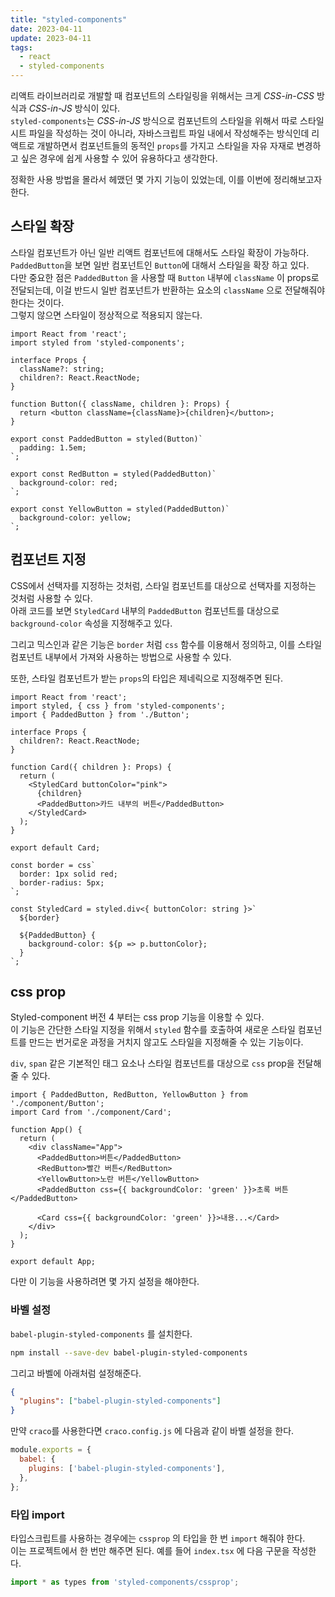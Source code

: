 ```yaml
---
title: "styled-components"
date: 2023-04-11
update: 2023-04-11
tags:
  - react
  - styled-components
---
```


리액트 라이브러리로 개발할 때 컴포넌트의 스타일링을 위해서는 크게 *CSS-in-CSS* 방식과 *CSS-in-JS* 방식이 있다.  
`styled-components`는 *CSS-in-JS* 방식으로 컴포넌트의 스타일을 위해서 따로 스타일 시트 파일을 작성하는 것이 아니라, 자바스크립트 파일 내에서 작성해주는 방식인데 리액트로 개발하면서 컴포넌트들의 동적인 `props`를 가지고 스타일을 자유 자재로 변경하고 싶은 경우에 쉽게 사용할 수 있어 유용하다고 생각한다.  

정확한 사용 방법을 몰라서 헤맸던 몇 가지 기능이 있었는데, 이를 이번에 정리해보고자 한다.

## 스타일 확장

스타일 컴포넌트가 아닌 일반 리액트 컴포넌트에 대해서도 스타일 확장이 가능하다.  
`PaddedButton`을 보면 일반 컴포넌트인 `Button`에 대해서 스타일을 확장 하고 있다.  
다만 중요한 점은 `PaddedButton` 을 사용할 때 `Button` 내부에 `className` 이 props로 전달되는데, 이걸 반드시 일반 컴포넌트가 반환하는 요소의 `className` 으로 전달해줘야 한다는 것이다.  
그렇지 않으면 스타일이 정상적으로 적용되지 않는다.

```tsx
import React from 'react';
import styled from 'styled-components';

interface Props {
  className?: string;
  children?: React.ReactNode;
}

function Button({ className, children }: Props) {
  return <button className={className}>{children}</button>;
}

export const PaddedButton = styled(Button)`
  padding: 1.5em;
`;

export const RedButton = styled(PaddedButton)`
  background-color: red;
`;

export const YellowButton = styled(PaddedButton)`
  background-color: yellow;
`;

```

## 컴포넌트 지정

CSS에서 선택자를 지정하는 것처럼, 스타일 컴포넌트를 대상으로 선택자를 지정하는 것처럼 사용할 수 있다.  
아래 코드를 보면 `StyledCard` 내부의 `PaddedButton` 컴포넌트를 대상으로 `background-color` 속성을 지정해주고 있다.  

그리고 믹스인과 같은 기능은 `border` 처럼 `css` 함수를 이용해서 정의하고, 이를 스타일 컴포넌트 내부에서 가져와 사용하는 방법으로 사용할 수 있다.

또한, 스타일 컴포넌트가 받는 `props`의 타입은 제네릭으로 지정해주면 된다.

```tsx
import React from 'react';
import styled, { css } from 'styled-components';
import { PaddedButton } from './Button';

interface Props {
  children?: React.ReactNode;
}

function Card({ children }: Props) {
  return (
    <StyledCard buttonColor="pink">
      {children}
      <PaddedButton>카드 내부의 버튼</PaddedButton>
    </StyledCard>
  );
}

export default Card;

const border = css`
  border: 1px solid red;
  border-radius: 5px;
`;

const StyledCard = styled.div<{ buttonColor: string }>`
  ${border}

  ${PaddedButton} {
    background-color: ${p => p.buttonColor};
  }
`;

```

## css prop

Styled-component 버전 4 부터는 css prop 기능을 이용할 수 있다.  
이 기능은 간단한 스타일 지정을 위해서 `styled` 함수를 호출하여 새로운 스타일 컴포넌트를 만드는 번거로운 과정을 거치지 않고도 스타일을 지정해줄 수 있는 기능이다.

`div`, `span` 같은 기본적인 태그 요소나 스타일 컴포넌트를 대상으로 `css` prop을 전달해줄 수 있다.

```tsx{10}
import { PaddedButton, RedButton, YellowButton } from './component/Button';
import Card from './component/Card';

function App() {
  return (
    <div className="App">
      <PaddedButton>버튼</PaddedButton>
      <RedButton>빨간 버튼</RedButton>
      <YellowButton>노란 버튼</YellowButton>
      <PaddedButton css={{ backgroundColor: 'green' }}>초록 버튼</PaddedButton>

      <Card css={{ backgroundColor: 'green' }}>내용...</Card>
    </div>
  );
}

export default App;
```

다만 이 기능을 사용하려면 몇 가지 설정을 해야한다.

### 바벨 설정
`babel-plugin-styled-components` 를 설치한다.

```sh
npm install --save-dev babel-plugin-styled-components
```

그리고 바벨에 아래처럼 설정해준다.

```json
{
  "plugins": ["babel-plugin-styled-components"]
}
```

만약 `craco`를 사용한다면 `craco.config.js` 에 다음과 같이 바벨 설정을 한다.

```js
module.exports = {
  babel: {
    plugins: ['babel-plugin-styled-components'],
  },
};
```

### 타입 import

타입스크립트를 사용하는 경우에는 `cssprop` 의 타입을 한 번 `import` 해줘야 한다.  
이는 프로젝트에서 한 번만 해주면 된다. 예를 들어 `index.tsx` 에 다음 구문을 작성한다.
```ts
import * as types from 'styled-components/cssprop';
```
